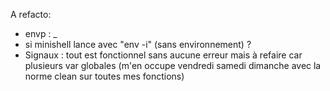 A refacto:
- envp : _
- si minishell lance avec "env -i" (sans environnement) ?
- Signaux : tout est fonctionnel sans aucune erreur mais à refaire car plusieurs var globales (m'en occupe vendredi samedi dimanche avec la norme clean sur toutes mes fonctions)
